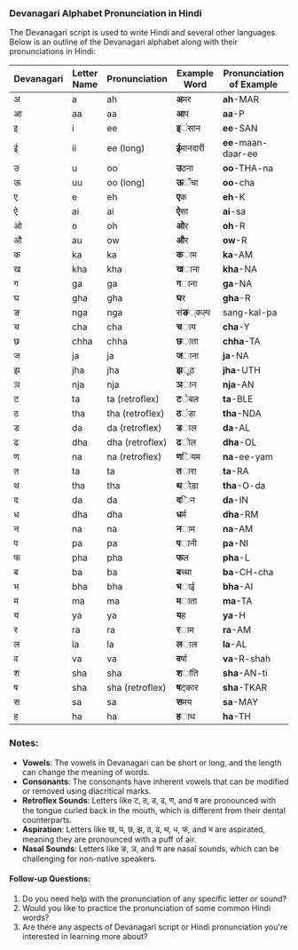 ### Devanagari Alphabet Pronunciation in Hindi

The Devanagari script is used to write Hindi and several other languages. Below is an outline of the Devanagari alphabet along with their pronunciations in Hindi:

| Devanagari | Letter Name | Pronunciation | Example Word | Pronunciation of Example |
|------------|--------------|----------------|--------------|--------------------------|
| अ          | a            | ah             | **अ**मर       | **ah**-MAR               |
| आ          | aa           | aa             | **आ**प        | **aa**-P                 |
| इ          | i            | ee             | **इ**ंसान     | **ee**-SAN               |
| ई          | ii           | ee (long)      | **ई**मानदारी  | **ee**-maan-daar-ee      |
| उ          | u            | oo             | **उ**ठना      | **oo**-THA-na            |
| ऊ          | uu           | oo (long)      | **ऊ**ँचा      | **oo**-cha               |
| ए          | e            | eh             | **ए**क         | **eh**-K                 |
| ऐ          | ai           | ai             | **ऐ**सा       | **ai**-sa                |
| ओ          | o            | oh             | **ओ**र         | **oh**-R                 |
| औ          | au           | ow             | **औ**र        | **ow**-R                 |
| क          | ka           | ka             | **क**ाम       | **ka**-AM                |
| ख          | kha          | kha            | **ख**ाना      | **kha**-NA               |
| ग          | ga           | ga             | **ग**ाना      | **ga**-NA                |
| घ          | gha          | gha            | **घ**र        | **gha**-R                |
| ङ          | nga          | nga            | सं**ङ**्कल्प   | sang-kal-pa              |
| च          | cha          | cha            | **च**ाय       | **cha**-Y                |
| छ          | chha         | chha           | **छ**ाता      | **chha**-TA              |
| ज          | ja           | ja             | **ज**ाना      | **ja**-NA                |
| झ          | jha          | jha            | **झ**ूठ       | **jha**-UTH              |
| ञ          | nja          | nja            | **ञ**ान       | **nja**-AN               |
| ट          | ta           | ta (retroflex) | **ट**ेबल      | **ta**-BLE               |
| ठ          | tha          | tha (retroflex)| **ठ**ंडा      | **tha**-NDA              |
| ड          | da           | da (retroflex) | **ड**ाल       | **da**-AL                |
| ढ          | dha          | dha (retroflex)| **ढ**ोल       | **dha**-OL               |
| ण          | na           | na (retroflex) | **ण**ियम      | **na**-ee-yam            |
| त          | ta           | ta             | **त**ारा      | **ta**-RA                |
| थ          | tha          | tha            | **थ**ोड़ा     | **tha**-O-da             |
| द          | da           | da             | **द**िन       | **da**-IN                |
| ध          | dha          | dha            | **ध**र्म      | **dha**-RM               |
| न          | na           | na             | **न**ाम       | **na**-AM                |
| प          | pa           | pa             | **प**ानी      | **pa**-NI                |
| फ          | pha          | pha            | **फ**ल        | **pha**-L                |
| ब          | ba           | ba             | **ब**च्चा     | **ba**-CH-cha            |
| भ          | bha          | bha            | **भ**ाई      | **bha**-AI               |
| म          | ma           | ma             | **म**ाता      | **ma**-TA                |
| य          | ya           | ya             | **य**ह        | **ya**-H                 |
| र          | ra           | ra             | **र**ाम       | **ra**-AM                |
| ल          | la           | la             | **ल**ाल       | **la**-AL                |
| व          | va           | va             | **व**र्षा     | **va**-R-shah            |
| श          | sha          | sha            | **श**ांति     | **sha**-AN-ti            |
| ष          | sha          | sha (retroflex)| **ष**ट्कार    | **sha**-TKAR             |
| स          | sa           | sa             | **स**मय       | **sa**-MAY               |
| ह          | ha           | ha             | **ह**ाथ       | **ha**-TH                |

### Notes:
- **Vowels**: The vowels in Devanagari can be short or long, and the length can change the meaning of words.
- **Consonants**: The consonants have inherent vowels that can be modified or removed using diacritical marks.
- **Retroflex Sounds**: Letters like ट, ठ, ड, ढ, ण, and ष are pronounced with the tongue curled back in the mouth, which is different from their dental counterparts.
- **Aspiration**: Letters like ख, घ, छ, झ, ठ, ढ, थ, ध, फ, and भ are aspirated, meaning they are pronounced with a puff of air.
- **Nasal Sounds**: Letters like ङ, ञ, and ण are nasal sounds, which can be challenging for non-native speakers.

#### Follow-up Questions:
1. Do you need help with the pronunciation of any specific letter or sound?
2. Would you like to practice the pronunciation of some common Hindi words?
3. Are there any aspects of Devanagari script or Hindi pronunciation you're interested in learning more about?

